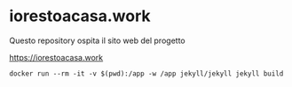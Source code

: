 # iorestoacasa.work

Questo repository ospita il sito web del progetto 

https://iorestoacasa.work

`docker run --rm -it -v $(pwd):/app -w /app jekyll/jekyll jekyll build`